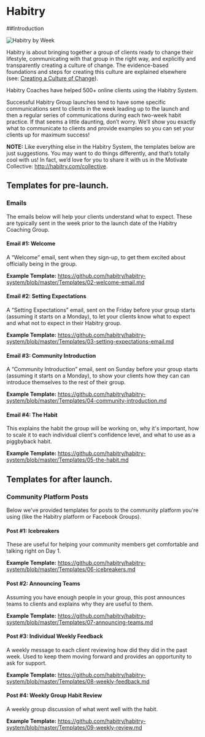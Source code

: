 # Habitry

##Introduction

![Habitry by Week](http://answers.habitry.com/wp-content/uploads/2015/07/habitry-by-week.png)

Habitry is about bringing together a group of clients ready to change their lifestyle, communicating with that group in the right way, and explicitly and transparently creating a culture of change. The evidence-based foundations and steps for creating this culture are explained elsewhere (see: [Creating a Culture of Change](https://github.com/habitry/habitry-system/blob/master/Habitry.md#creating-a-culture-of-change)). 

Habitry Coaches have helped 500+ online clients using the Habitry System.

Successful Habitry Group launches tend to have some specific communications sent to clients in the week leading up to the launch and then a regular series of communications during each two-week habit practice. If that seems a little daunting, don’t worry. We’ll show you exactly what to communicate to clients and provide examples so you can set your clients up for maximum success!

**NOTE:** Like everything else in the Habitry System, the templates below are just suggestions. You may want to do things differently, and that’s totally cool with us! In fact, we’d love for you to share it with us in the Motivate Collective: http://habitry.com/collective.

## Templates for pre-launch.

### Emails

The emails below will help your clients understand what to expect. These are typically sent in the week prior to the launch date of the Habitry Coaching Group.

#### Email #1: Welcome ###
A “Welcome” email, sent when they sign-up, to get them excited about officially being in the group.

**Example Template:** https://github.com/habitry/habitry-system/blob/master/Templates/02-welcome-email.md

#### Email #2: Setting Expectations ###
A “Setting Expectations” email, sent on the Friday before your group starts (assuming it starts on a Monday), to let your clients know what to expect and what not to expect in their Habitry group. 

**Example Template:** https://github.com/habitry/habitry-system/blob/master/Templates/03-setting-expectations-email.md

#### Email #3: Community Introduction ###
A “Community Introduction” email, sent on Sunday before your group starts (assuming it starts on a Monday), to show your clients how they can  can introduce themselves to the rest of their group.

**Example Template:** https://github.com/habitry/habitry-system/blob/master/Templates/04-community-introduction.md

#### Email #4: The Habit ###
This explains the habit the group will be working on, why it's important, how to scale it to each individual client's confidence level, and what to use as a piggbyback habit.

**Example Template:** https://github.com/habitry/habitry-system/blob/master/Templates/05-the-habit.md

## Templates for after launch.

### Community Platform Posts

Below we've provided templates for posts to the community platform you're using (like the Habitry platform or Facebook Groups).

#### Post #1: Icebreakers ###
These are useful for helping your community members get comfortable and talking right on Day 1.

**Example Template:** https://github.com/habitry/habitry-system/blob/master/Templates/06-icebreakers.md

#### Post #2: Announcing Teams ###
Assuming you have enough people in your group, this post announces teams to clients and explains why they are useful to them.

**Example Template:** https://github.com/habitry/habitry-system/blob/master/Templates/07-announcing-teams.md

#### Post #3: Individual Weekly Feedback ###
A weekly message to each client reviewing how did they did in the past week. Used to keep them moving forward and provides an opportunity to ask for support.

**Example Template:** https://github.com/habitry/habitry-system/blob/master/Templates/08-weekly-feedback.md

#### Post #4: Weekly Group Habit Review ###
A weekly group discussion of what went well with the habit.

**Example Template:** https://github.com/habitry/habitry-system/blob/master/Templates/09-weekly-review.md
